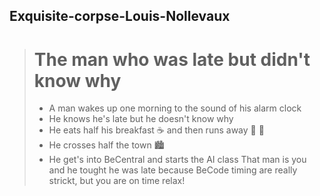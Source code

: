 
## Exquisite-corpse-Louis-Nollevaux

> # The man who was late but didn't know why
>
>- A man wakes up one morning to the sound of his alarm clock
>- He knows he's late but he doesn't know why
>- He eats half his breakfast :coffee: and then runs away :door: :running: 
>- He crosses half the town :cityscape:
>- He get's into BeCentral and starts the AI class
That man is you and he tought he was late because BeCode timing are really strickt, but you are on time relax!
